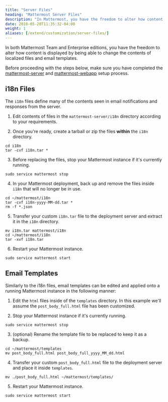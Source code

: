 ```yaml
---
title: "Server Files"
heading: "Mattermost Server Files"
description: "In Mattermost, you have the freedom to alter how content is displayed by being able to change the contents of localized files and email templates."
date: 2018-05-20T11:35:32-04:00
weight: 1
aliases: [/extend/customization/server-files/]
---
```


In both Mattermost Team and Enterprise editions, you have the freedom to alter how content is displayed by being able to change the contents of localized files and email templates.

Before proceeding with the steps below, make sure you have completed the [mattermost-server](/contribute/server/developer-setup/) and [mattermost-webapp](/contribute/webapp/developer-setup/) setup process.
## i18n Files
The `i18n` files define many of the contents seen in email notifications and responses from the server.

1. Edit contents of files in the `mattermost-server/i18n` directory according to your requirements.

2. Once you're ready, create a tarball or zip the files __within__ the `i18n` directory.  
```
cd i18n
tar -cvf i18n.tar *
```
3. Before replacing the files, stop your Mattermost instance if it's currently running.  
```
sudo service mattermost stop
```

4. In your Mattermost deployment, back up and remove the files inside `i18n` that will no longer be in use.
```
cd ~/mattermost/i18n
tar -cvf i18n-yyyy-MM-dd.tar *
rm -f *.json
```

5. Transfer your custom `i18n.tar` file to the deployment server and extract it in the `i18n` directory.  
```
mv i18n.tar mattermost/i18n
cd ~/mattermost/i18n
tar -xvf i18n.tar
```

6. Restart your Mattermost instance.   
```
sudo service mattermost start
```

## Email Templates
Similarly to the i18n files, email templates can be edited and applied onto a running Mattermost instance in the following manner:

1. Edit the `html` files inside of the `templates` directory. In this example we'll assume the `post_body_full.html` file has been customized.

2. Stop your Mattermost instance if it's currently running.  
```
sudo service mattermost stop
```

3. (optional) Rename the template file to be replaced to keep it as a backup.  
```
cd ~/mattermost/templates
mv post_body_full.html post_body_full_yyyy_MM_dd.html
```
4. Transfer your custom `post_body_full.html` file to the deployment server and place it inside `templates`.  
```
mv ./post_body_full.html ~/mattermost/templates/
```

5. Restart your Mattermost instance.   
```
sudo service mattermost start
```
